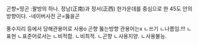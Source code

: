 곤향=땅곤
:팔방의 하나. 정남(正南)과 정서(正西) 한가운데를 중심으로 한 45도 안의 방향이다.
-네이버사전
곤=뚫을곤

풍수지리 등에서
당해관용어로 사용o
곤향 뚫는방향 관용어는x
ㄴ쓰기
ㄴ나름임.!!!
ㄴ표현
ㄴ표준어로서는
ㄴ비적합.
ㄴ비최적.
ㄴ곤향
ㄴ사용지양.
ㄴ사용불능.
